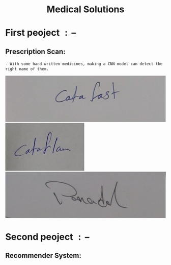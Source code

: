 <h1 align="center">Medical Solutions</h1>

# First peoject $:-$
   ## Prescription Scan:
    - With some hand written medicines, making a CNN model can detect the right name of them.
   <img src="images/catafast.jpg" alt="Material Bread logo">
   <img src="images/cataflam.jpg" alt="Material Bread logo">
   <img src="images/panadol.jpg" alt="Material Bread logo">


# Second peoject $:-$
  ## Recommender System:
